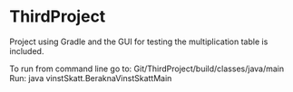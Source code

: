 # ThirdProject
Project using Gradle and the GUI for testing the multiplication table is included.

To run from command line go to:
Git/ThirdProject/build/classes/java/main
Run: java vinstSkatt.BeraknaVinstSkattMain



